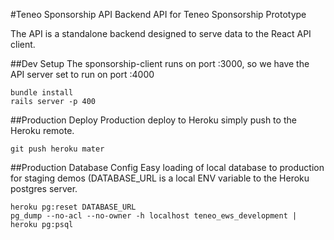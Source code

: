 #Teneo Sponsorship API
Backend API for Teneo Sponsorship Prototype

The API is a standalone backend designed to serve data to the React API client.
 

##Dev Setup
The sponsorship-client runs on port :3000, so we have the API server set to run on port :4000

```
bundle install
rails server -p 400
```

##Production Deploy
Production deploy to Heroku simply push to the Heroku remote.


```
git push heroku mater
```

##Production Database Config
Easy loading of local database to production for staging demos (DATABASE_URL is a local ENV variable to the Heroku postgres server.

```
heroku pg:reset DATABASE_URL
pg_dump --no-acl --no-owner -h localhost teneo_ews_development | heroku pg:psql 
```

	